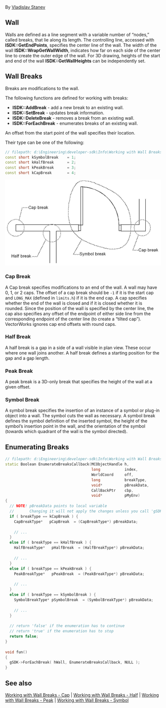 By [Vladislav Stanev](mailto:vstanev@nemetschek.net)

## Wall

Walls are defined as a line segment with a variable number of “nodes,” called breaks, that lie along its length. The controlling line, accessed with **ISDK::GetEndPoints**, specifies the center line of the wall. The width of the wall **ISDK::WrapGetWallWidth**, indicates how far on each side of the center line to create the outer edge of the wall. For 3D drawing, heights of the start and end of the wall **ISDK::GetWallHeights** can be independently set.

## Wall Breaks

Breaks are modifications to the wall.

The following functions are defined for working with breaks:
- **ISDK::AddBreak** - add a new break to an existing wall.
- **ISDK::SetBreak** - updates break information.
- **ISDK::DeleteBreak** - removes a break from an existing wall.
- **ISDK::ForEachBreak** - enumerates breaks of an existing wall.

An offset from the start point of the wall specifies their location.

Their type can be one of the following:

```cpp
// filepath: d:\Engineering\developer-sdk\Info\Working with Wall Breaks.md
const short kSymbolBreak    = 1;
const short kHalfBreak      = 2;
const short kPeakBreak      = 3;
const short kCapBreak       = 4;
```

![Wall Breaks 2D](images/WallBreaks2D.jpg)

### Cap Break

A Cap break specifies modifications to an end of the wall. A wall may have 0, 1, or 2 caps. The offset of a cap break should be `-1` if it is the start cap and `LONG_MAX` (defined in `limits.h`) if it is the end cap. A cap specifies whether the end of the wall is closed and if it is closed whether it is rounded. Since the position of the wall is specified by the center line, the cap also specifies any offset of the endpoint of either side line from the corresponding endpoint of the center line (to create a “tilted cap”). VectorWorks ignores cap end offsets with round caps.

### Half Break

A half break is a gap in a side of a wall visible in plan view. These occur where one wall joins another. A half break defines a starting position for the gap and a gap length.

### Peak Break

A peak break is a 3D-only break that specifies the height of the wall at a given offset.

### Symbol Break

A symbol break specifies the insertion of an instance of a symbol or plug-in object into a wall. The symbol cuts the wall as necessary. A symbol break defines the symbol definition of the inserted symbol, the height of the symbol’s insertion point in the wall, and the orientation of the symbol (towards which quadrant of the wall is the symbol directed).

## Enumerating Breaks

```cpp
// filepath: d:\Engineering\developer-sdk\Info\Working with Wall Breaks.md
static Boolean EnumerateBreaksCallback(MCObjectHandle h,
                                       long           index,
                                       WorldCoord     off,
                                       long           breakType,
                                       void*          pBreakData,
                                       CallBackPtr    cbp,
                                       void*          pMyEnv)
{
  // NOTE! pBreakData points to local variable
  //       Changing it will not apply the changes unless you call 'gSDK->SetBreak'
  if ( breakType == kCapBreak ) {
    CapBreakType*   pCapBreak  = (CapBreakType*) pBreakData;

    // ...
  }
  else if ( breakType == kHalfBreak ) {
    HalfBreakType*   pHalfBreak  = (HalfBreakType*) pBreakData;

    // ...
  }
  else if ( breakType == kPeakBreak ) {
    PeakBreakType*   pPeakBreak  = (PeakBreakType*) pBreakData;

    // ...
  }
  else if ( breakType == kSymbolBreak ) {
    SymbolBreakType* pSymbolBreak  = (SymbolBreakType*) pBreakData;

    // ...
  }

  // return 'false' if the enumeration has to continue
  // return 'true' if the enumeration has to stop
  return false;
}

void fun()
{
  gSDK->ForEachBreak( hWall, EnumerateBreaksCallback, NULL );
}
```

## See also

[Working with Wall Breaks - Cap](Working%20with%20Wall%20Breaks%20-%20Cap.md) | [Working with Wall Breaks - Half](Working%20with%20Wall%20Breaks%20-%20Half.md) | [Working with Wall Breaks - Peak](Working%20with%20Wall%20Breaks%20-%20Peak.md) | [Working with Wall Breaks - Symbol](Working%20with%20Wall%20Breaks%20-%20Symbol.md)
